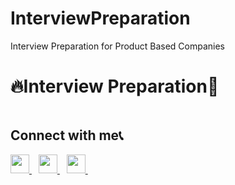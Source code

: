 # InterviewPreparation
Interview Preparation for Product Based Companies

# 🔥Interview Preparation🚀
<img src="">


## Connect with me📞
  <a href="https://twitter.com/sumitaccess">
    <img width="30px" src="https://www.vectorlogo.zone/logos/twitter/twitter-official.svg" />
  </a>&ensp;
  <a href="https://www.linkedin.com/in/sumit-sharma-007/">
    <img width="30px" src="https://www.vectorlogo.zone/logos/linkedin/linkedin-icon.svg" />
  </a>&ensp;
  <a href="https://www.instagram.com/thebitcode010/">
    <img width="30px" src="https://www.vectorlogo.zone/logos/instagram/instagram-icon.svg" />
  </a>&ensp;
